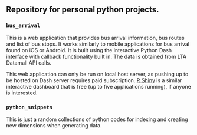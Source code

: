 ## Repository for personal python projects.
### `bus_arrival`
This is a web application that provides bus arrival information, bus routes and list of bus stops. It works similarly to mobile applications for bus arrival found on iOS or Android. It is built using the interactive Python Dash interface with callback functionality built in. The data is obtained from LTA Datamall API calls.

This web application can only be run on local host server, as pushing up to be hosted on Dash server requires paid subscription. [R Shiny](https://shiny.rstudio.com/) is a similar interactive dashboard that is free (up to five applications running), if anyone is interested. 

### `python_snippets`
This is just a random collections of python codes for indexing and creating new dimensions when generating data. 
